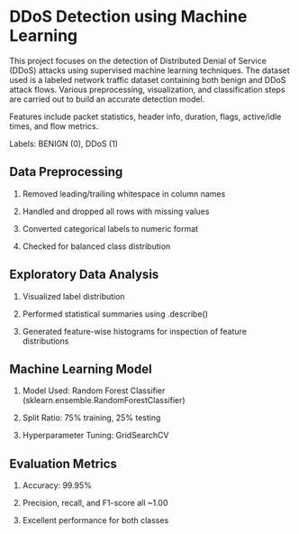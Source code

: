 # DDoS Detection using Machine Learning

This project focuses on the detection of Distributed Denial of Service (DDoS) attacks using supervised machine learning techniques. The dataset used is a labeled network traffic dataset containing both benign and DDoS attack flows. Various preprocessing, visualization, and classification steps are carried out to build an accurate detection model.

Features include packet statistics, header info, duration, flags, active/idle times, and flow metrics.

Labels: BENIGN (0), DDoS (1)

## Data Preprocessing
1. Removed leading/trailing whitespace in column names

2. Handled and dropped all rows with missing values

3. Converted categorical labels to numeric format

4. Checked for balanced class distribution

## Exploratory Data Analysis
1. Visualized label distribution

2. Performed statistical summaries using .describe()

3. Generated feature-wise histograms for inspection of feature distributions

## Machine Learning Model
1. Model Used: Random Forest Classifier (sklearn.ensemble.RandomForestClassifier)

2. Split Ratio: 75% training, 25% testing

3. Hyperparameter Tuning: GridSearchCV 

## Evaluation Metrics
1. Accuracy: 99.95%

2. Precision, recall, and F1-score all ~1.00

3. Excellent performance for both classes
